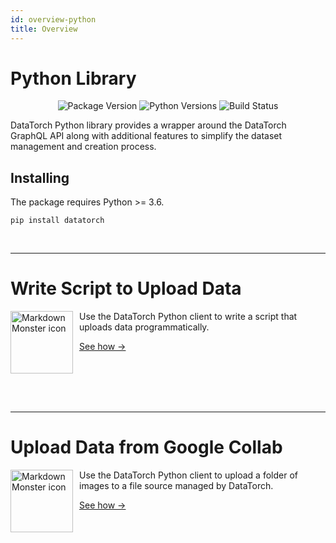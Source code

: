 ```yaml
---
id: overview-python
title: Overview
---
```


<CenteredImage src="/python.png" width="25%" />

# Python Library

<div align='center'>
  <p></p>
  <img alt="Package Version" src="https://img.shields.io/pypi/v/datatorch">
  <img alt="Python Versions" src="https://img.shields.io/pypi/pyversions/datatorch">
  <img alt="Build Status" src="https://img.shields.io/github/workflow/status/datatorch/python/Python%20package">
</div>

DataTorch Python library provides a wrapper around the DataTorch GraphQL API
along with additional features to simplify the dataset management and creation process.

## Installing

The package requires Python >= 3.6.

```
pip install datatorch
```

<br />

---

# Write Script to Upload Data
<img src="/python.png"
    width="100px"
     alt="Markdown Monster icon"
     style="float: left; margin-right: 10px;" />

Use the DataTorch Python client to write a script that uploads data programmatically.

[See how →](/tutorial-upload-data-python)

<br/>

<br/>

<br/>

<br/>

---

# Upload Data from Google Collab
<img src="/python.png"
    width="100px"
     alt="Markdown Monster icon"
     style="float: left; margin-right: 10px;" />

Use the DataTorch Python client to upload a folder of images to a file source managed by DataTorch.

[See how →](/python/tutorial-upload-data-google-collab)

<br/>

<br/>

<br/>

<br/>
